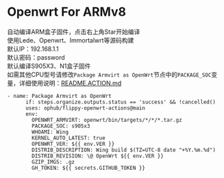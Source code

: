 # Openwrt For ARMv8

自动编译ARM盒子固件，点击右上角Star开始编译  
使用Lede、Openwrt、Immortalwrt等源码构建  
默认IP：192.168.1.1  
默认密码：password  
默认编译S905X3、N1盒子固件  
如需其他CPU型号请修改`Package Armvirt as OpenWrt`节点中的`PACKAGE_SOC`变量，详细使用说明：[README.ACTION.md](https://github.com/unifreq/openwrt_packit/blob/master/README.ACTION.md)
```  
- name: Package Armvirt as OpenWrt
      if: steps.organize.outputs.status == 'success' && !cancelled()
      uses: ophub/flippy-openwrt-actions@main
      env:
        OPENWRT_ARMVIRT: openwrt/bin/targets/*/*/*.tar.gz
        PACKAGE_SOC: s905x3
        WHOAMI: Wing
        KERNEL_AUTO_LATEST: true
        OPENWRT_VER: ${{ env.VER }}
        DISTRIB_DESCRIPTION: Wing build $(TZ=UTC-8 date "+%Y.%m.%d")
        DISTRIB_REVISION: \@ OpenWrt ${{ env.VER }}
        GZIP_IMGS: .gz
        GH_TOKEN: ${{ secrets.GITHUB_TOKEN }}
